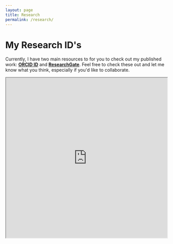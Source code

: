 ```yaml
---
layout: page
title: Research
permalink: /research/
---
```



# My Research ID's

Currently, I have two main resources to for you to check out my published work: [**ORCID ID**](https://orcid.org/0000-0002-2137-1391) and [**ResearchGate**](https://www.researchgate.net/profile/Tyson_Barrett). Feel free to check these out and let me know what you think, especially if you'd like to collaborate.

<iframe src="https://docs.google.com/viewer?url=https://tysonbarrett.com/assets/CV/CV.pdf&embedded=true" style="width:100%; height:500px;"></iframe>


